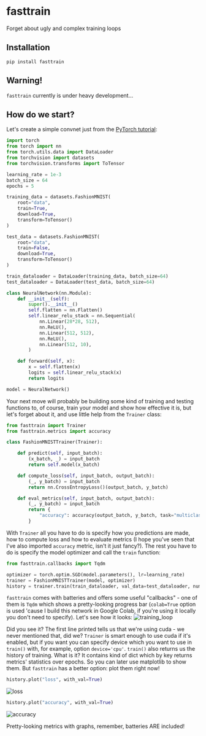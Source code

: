 # fasttrain
Forget about ugly and complex training loops

## Installation
```
pip install fasttrain
```

## Warning!
`fasttrain` currently is under heavy development...

## How do we start?
Let's create a simple convnet just from the [PyTorch tutorial](https://pytorch.org/tutorials/beginner/basics/optimization_tutorial.html):
```python
import torch
from torch import nn
from torch.utils.data import DataLoader
from torchvision import datasets
from torchvision.transforms import ToTensor

learning_rate = 1e-3
batch_size = 64
epochs = 5

training_data = datasets.FashionMNIST(
    root="data",
    train=True,
    download=True,
    transform=ToTensor()
)

test_data = datasets.FashionMNIST(
    root="data",
    train=False,
    download=True,
    transform=ToTensor()
)

train_dataloader = DataLoader(training_data, batch_size=64)
test_dataloader = DataLoader(test_data, batch_size=64)

class NeuralNetwork(nn.Module):
    def __init__(self):
        super().__init__()
        self.flatten = nn.Flatten()
        self.linear_relu_stack = nn.Sequential(
            nn.Linear(28*28, 512),
            nn.ReLU(),
            nn.Linear(512, 512),
            nn.ReLU(),
            nn.Linear(512, 10),
        )

    def forward(self, x):
        x = self.flatten(x)
        logits = self.linear_relu_stack(x)
        return logits

model = NeuralNetwork()
```

Your next move will probably be building some kind of training and testing functions to, of course, train your model and show how effective it is, but let's forget about it, and use little help from the `Trainer` class:
```python
from fasttrain import Trainer
from fasttrain.metrics import accuracy

class FashionMNISTTrainer(Trainer):

    def predict(self, input_batch):
        (x_batch, _) = input_batch
        return self.model(x_batch)

    def compute_loss(self, input_batch, output_batch):
        (_, y_batch) = input_batch
        return nn.CrossEntropyLoss()(output_batch, y_batch)

    def eval_metrics(self, input_batch, output_batch):
        (_, y_batch) = input_batch
        return {
            "accuracy": accuracy(output_batch, y_batch, task="multiclass")
        }
```
With `Trainer` all you have to do is specify how you predictions are made, how to compute loss and how to evaluate metrics (I hope you've seen that I've also imported `accuracy` metric, isn't it just fancy?). The rest you have to do is specify the model optimizer and call the `train` function:
```python
from fasttrain.callbacks import Tqdm

optimizer = torch.optim.SGD(model.parameters(), lr=learning_rate)
trainer = FashionMNISTTrainer(model, optimizer)
history = trainer.train(train_dataloader, val_data=test_dataloader, num_epochs=epochs, callbacks=[Tqdm(colab=True)])
```
`fasttrain` comes with batteries and offers some useful "callbacks" - one of them is `Tqdm` which shows a pretty-looking progress bar (`colab=True` option is used 'cause I build this network in Google Colab, if you're using it locally you don't need to specify). Let's see how it looks:
![training_loop](https://github.com/samedit66/fasttrain/assets/45196253/edecaee0-1c92-4a9f-ac3d-639c458a2ab5)

Did you see it? The first line printed tells us that we're using cuda - we never mentioned that, did we? `Trainer` is smart enough to use cuda if it's enabled, but if you want you can specify device which you want to use in `train()` with, for example, option `device='cpu'`. `train()` also returns us the history of training. What is it? It contains kind of dict which by key returns metrics' statistics over epochs. So you can later use matplotlib to show them. But `fasttrain` has a better option: plot them right now!
```python
history.plot("loss", with_val=True)
```
![loss](https://github.com/samedit66/fasttrain/assets/45196253/efc0c9e9-4459-4bce-81ec-3c1a53cf51f1)
```python
history.plot("accuracy", with_val=True)
```
![accuracy](https://github.com/samedit66/fasttrain/assets/45196253/336bdef0-9f06-4887-8cb5-05255c89b228)

Pretty-looking metrics with graphs, remember, batteries ARE included!
